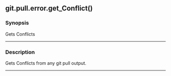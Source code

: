 git.pull.error.get_Conflict()
-----------------------------

### Synopsis
Gets Conflicts

---

### Description

Gets Conflicts from any git pull output.

---

